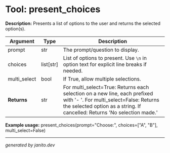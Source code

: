 # Tool: present_choices

**Description:**
Presents a list of options to the user and returns the selected option(s).

| Argument   | Type | Description |
|------------|------|-------------|
| prompt     | str  | The prompt/question to display. |
| choices    | list[str] | List of options to present. Use `\n` in option text for explicit line breaks if needed. |
| multi_select | bool | If True, allow multiple selections. |
| **Returns**| str  | For multi_select=True: Returns each selection on a new line, each prefixed with '- '. For multi_select=False: Returns the selected option as a string. If cancelled: Returns 'No selection made.' |

**Example usage:**
present_choices(prompt="Choose:", choices=["A", "B"], multi_select=False)

---
_generated by janito.dev_